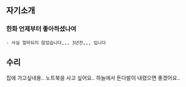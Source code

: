 ## 자기소개
### 한화 언제부터 좋아하셨나여
    - 사실 얼마되지 않았습니다,,, 3년전,,, 입니다
## 수리 
집에 가고싶네용..
노트북을 사고 싶어요..
하늘에서 돈다발이 내렸으면 좋겠어요..